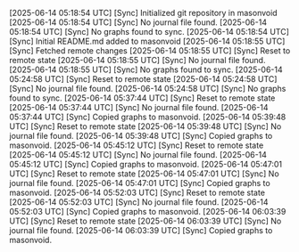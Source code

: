 [2025-06-14 05:18:54 UTC] [Sync] Initialized git repository in masonvoid
[2025-06-14 05:18:54 UTC] [Sync] No journal file found.
[2025-06-14 05:18:54 UTC] [Sync] No graphs found to sync.
[2025-06-14 05:18:54 UTC] [Sync] Initial README.md added to masonvoid
[2025-06-14 05:18:55 UTC] [Sync] Fetched remote changes
[2025-06-14 05:18:55 UTC] [Sync] Reset to remote state
[2025-06-14 05:18:55 UTC] [Sync] No journal file found.
[2025-06-14 05:18:55 UTC] [Sync] No graphs found to sync.
[2025-06-14 05:24:58 UTC] [Sync] Reset to remote state
[2025-06-14 05:24:58 UTC] [Sync] No journal file found.
[2025-06-14 05:24:58 UTC] [Sync] No graphs found to sync.
[2025-06-14 05:37:44 UTC] [Sync] Reset to remote state
[2025-06-14 05:37:44 UTC] [Sync] No journal file found.
[2025-06-14 05:37:44 UTC] [Sync] Copied graphs to masonvoid.
[2025-06-14 05:39:48 UTC] [Sync] Reset to remote state
[2025-06-14 05:39:48 UTC] [Sync] No journal file found.
[2025-06-14 05:39:48 UTC] [Sync] Copied graphs to masonvoid.
[2025-06-14 05:45:12 UTC] [Sync] Reset to remote state
[2025-06-14 05:45:12 UTC] [Sync] No journal file found.
[2025-06-14 05:45:12 UTC] [Sync] Copied graphs to masonvoid.
[2025-06-14 05:47:01 UTC] [Sync] Reset to remote state
[2025-06-14 05:47:01 UTC] [Sync] No journal file found.
[2025-06-14 05:47:01 UTC] [Sync] Copied graphs to masonvoid.
[2025-06-14 05:52:03 UTC] [Sync] Reset to remote state
[2025-06-14 05:52:03 UTC] [Sync] No journal file found.
[2025-06-14 05:52:03 UTC] [Sync] Copied graphs to masonvoid.
[2025-06-14 06:03:39 UTC] [Sync] Reset to remote state
[2025-06-14 06:03:39 UTC] [Sync] No journal file found.
[2025-06-14 06:03:39 UTC] [Sync] Copied graphs to masonvoid.
